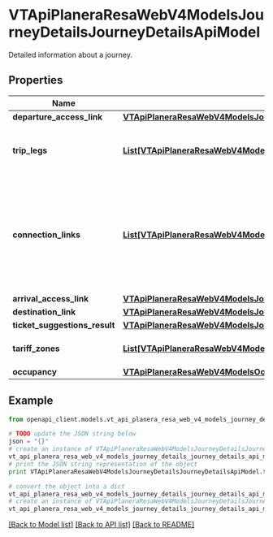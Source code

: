 # VTApiPlaneraResaWebV4ModelsJourneyDetailsJourneyDetailsApiModel

Detailed information about a journey.

## Properties
Name | Type | Description | Notes
------------ | ------------- | ------------- | -------------
**departure_access_link** | [**VTApiPlaneraResaWebV4ModelsJourneyDetailsDepartureAccessLinkApiModel**](VTApiPlaneraResaWebV4ModelsJourneyDetailsDepartureAccessLinkApiModel.md) |  | [optional] 
**trip_legs** | [**List[VTApiPlaneraResaWebV4ModelsJourneyDetailsTripLegDetailsApiModel]**](VTApiPlaneraResaWebV4ModelsJourneyDetailsTripLegDetailsApiModel.md) | Detailed information, including stops, about the trip legs. | [optional] 
**connection_links** | [**List[VTApiPlaneraResaWebV4ModelsJourneyDetailsConnectionLinkApiModel]**](VTApiPlaneraResaWebV4ModelsJourneyDetailsConnectionLinkApiModel.md) | A list of ConnectionLinks between TripLegs, when applicable. The internal order of TripLegs and ConnectionLinks is defined by Index-property on the objects. | [optional] 
**arrival_access_link** | [**VTApiPlaneraResaWebV4ModelsJourneyDetailsArrivalAccessLinkApiModel**](VTApiPlaneraResaWebV4ModelsJourneyDetailsArrivalAccessLinkApiModel.md) |  | [optional] 
**destination_link** | [**VTApiPlaneraResaWebV4ModelsJourneyDetailsDestinationLinkApiModel**](VTApiPlaneraResaWebV4ModelsJourneyDetailsDestinationLinkApiModel.md) |  | [optional] 
**ticket_suggestions_result** | [**VTApiPlaneraResaWebV4ModelsJourneyDetailsTicketSuggestionsResultApiModel**](VTApiPlaneraResaWebV4ModelsJourneyDetailsTicketSuggestionsResultApiModel.md) |  | [optional] 
**tariff_zones** | [**List[VTApiPlaneraResaWebV4ModelsJourneyDetailsTariffZoneApiModel]**](VTApiPlaneraResaWebV4ModelsJourneyDetailsTariffZoneApiModel.md) | The tariff zones that the journey traverses. | [optional] 
**occupancy** | [**VTApiPlaneraResaWebV4ModelsOccupancyInformationApiModel**](VTApiPlaneraResaWebV4ModelsOccupancyInformationApiModel.md) |  | [optional] 

## Example

```python
from openapi_client.models.vt_api_planera_resa_web_v4_models_journey_details_journey_details_api_model import VTApiPlaneraResaWebV4ModelsJourneyDetailsJourneyDetailsApiModel

# TODO update the JSON string below
json = "{}"
# create an instance of VTApiPlaneraResaWebV4ModelsJourneyDetailsJourneyDetailsApiModel from a JSON string
vt_api_planera_resa_web_v4_models_journey_details_journey_details_api_model_instance = VTApiPlaneraResaWebV4ModelsJourneyDetailsJourneyDetailsApiModel.from_json(json)
# print the JSON string representation of the object
print VTApiPlaneraResaWebV4ModelsJourneyDetailsJourneyDetailsApiModel.to_json()

# convert the object into a dict
vt_api_planera_resa_web_v4_models_journey_details_journey_details_api_model_dict = vt_api_planera_resa_web_v4_models_journey_details_journey_details_api_model_instance.to_dict()
# create an instance of VTApiPlaneraResaWebV4ModelsJourneyDetailsJourneyDetailsApiModel from a dict
vt_api_planera_resa_web_v4_models_journey_details_journey_details_api_model_form_dict = vt_api_planera_resa_web_v4_models_journey_details_journey_details_api_model.from_dict(vt_api_planera_resa_web_v4_models_journey_details_journey_details_api_model_dict)
```
[[Back to Model list]](../README.md#documentation-for-models) [[Back to API list]](../README.md#documentation-for-api-endpoints) [[Back to README]](../README.md)


